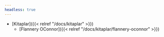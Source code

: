 ```yaml
---
headless: true
---
```


- [Kitaplar]({{< relref "/docs/kitaplar" >}})
  - [Flannery OConnor]({{< relref "/docs/kitaplar/flannery-oconnor" >}})